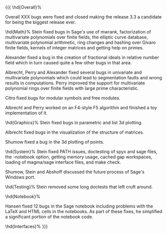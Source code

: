 {{{
\hd{Overall}%

Overall XXX bugs were fixed and closed making the release 3.3 a candidate for being the biggest release ever.

\hd{Math}%
Stein fixed bugs in Sage's use of mwrank, factorization of multivariate polynomials over finite fields, the elliptic curve
database, multivariate polynomial arithmetic, ring changes and hashing over Givaro finite fields, kernels of integer matrices and getting help on primes.

Alexander fixed a bug in the creation of fractional ideals in relative number field which in turn caused quite a few other bugs in that area.

Albrecht, Perry and Alexander fixed several bugs in univariate and multivariate polynomials which could lead to segmentation faults and wrong results in computations. Perry improved the support for multivariate polynomial rings over finite fields with large prime characteristic.

Citro fixed  bugs for modular symbols and free modules.

Albrecht and Perry worked on an F4-style F5 algorithm and finished a toy implementation of it.


\hd{Graphics}%
Stein fixed bugs in parametric and list 3d plotting.

Albrecht fixed bugs in the visualization of the structure of matrices.

Shumow fixed a bug in the 3d plotting of points.

\hd{System}%
Stein fixed PATH issues, doctesting of spyx and sage files, the -notebook option, getting memory
usage, cached gap workspaces, loading of magma/sage interface files, and make check.

Shumow, Stein and Abshoff discussed the future process of Sage's Windows port.

\hd{Testing}%
Stein removed some long doctests that left cruft around.

\hd{Notebook}%

Hansen fixed 12 bugs in the Sage notebook including problems with the LaTeX and HTML cells in the notebooks. As part of these fixes, he simplified a significant portion of the notebook code.

\hd{Interfaces}%
}}}
